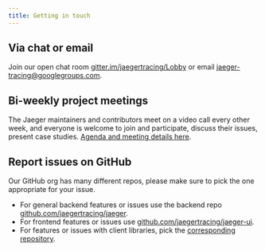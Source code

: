 ```yaml
---
title: Getting in touch
---
```


## Via chat or email

Join our open chat room [gitter.im/jaegertracing/Lobby](https://gitter.im/jaegertracing/Lobby) or email [jaeger-tracing@googlegroups.com](https://groups.google.com/forum/#!forum/jaeger-tracing).

## Bi-weekly project meetings

The Jaeger maintainers and contributors meet on a video call every other week, and everyone is welcome to join and participate, discuss their issues, present case studies. [Agenda and meeting details here][bi-weekly-call].

## Report issues on GitHub

Our GitHub org has many different repos, please make sure to pick the one appropriate for your issue.

* For general backend features or issues use the backend repo [github.com/jaegertracing/jaeger](https://github.com/jaegertracing/jaeger).
* For frontend features or issues use [github.com/jaegertracing/jaeger-ui](https://github.com/jaegertracing/jaeger-ui).
* For features or issues with client libraries, pick the [corresponding repository](/docs/latest/client-libraries/#supported-libraries).

[bi-weekly-call]: https://docs.google.com/document/d/1ZuBAwTJvQN7xkWVvEFXj5WU9_JmS5TPiNbxCJSvPqX0/